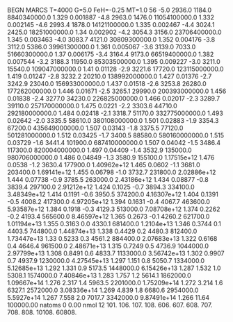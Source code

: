 BEGN
MARCS T=4000 G=5.0 FeH=-0.25 MT=1.0
                  56
-5.0 2936.0 1184.0 8840340000.0 1.329 0.001887 
-4.8 2963.0 1476.0 11054100000.0 1.332 0.002145 
-4.6 2993.4 1878.0 14121100000.0 1.335 0.002467 
-4.4 3024.1 2425.0 18251000000.0 1.34 0.002902 
-4.2 3054.3 3156.0 23706400000.0 1.345 0.003463 
-4.0 3083.7 4121.0 30809300000.0 1.352 0.004176 
-3.8 3112.0 5386.0 39961300000.0 1.361 0.005067 
-3.6 3139.0 7033.0 51660300000.0 1.37 0.006175 
-3.4 3164.4 9173.0 66519400000.0 1.382 0.007544 
-3.2 3188.3 11950.0 85303500000.0 1.395 0.009227 
-3.0 3211.0 15540.0 109047000000.0 1.41 0.01128 
-2.9 3221.6 17720.0 123115000000.0 1.419 0.01247 
-2.8 3232.2 20210.0 138992000000.0 1.427 0.01376 
-2.7 3242.9 23040.0 156933000000.0 1.437 0.01518 
-2.6 3253.8 26280.0 177262000000.0 1.446 0.01671 
-2.5 3265.1 29990.0 200393000000.0 1.456 0.01838 
-2.4 3277.0 34230.0 226825000000.0 1.466 0.02017 
-2.3 3289.7 39110.0 257170000000.0 1.475 0.0221 
-2.2 3303.6 44710.0 292180000000.0 1.484 0.02418 
-2.1 3318.7 51170.0 332775000000.0 1.493 0.02642 
-2.0 3335.5 58610.0 380108000000.0 1.501 0.02883 
-1.9 3354.3 67200.0 435649000000.0 1.507 0.03143 
-1.8 3375.5 77120.0 501281000000.0 1.512 0.03425 
-1.7 3400.5 88580.0 580160000000.0 1.515 0.03729 
-1.6 3441.4 101900.0 687410000000.0 1.507 0.04042 
-1.5 3486.4 117300.0 820004000000.0 1.497 0.04409 
-1.4 3532.9 135000.0 980706000000.0 1.486 0.04849 
-1.3 3580.9 155100.0 1.17515e+12 1.476 0.0538 
-1.2 3630.4 177900.0 1.40962e+12 1.465 0.0602 
-1.1 3681.0 203400.0 1.69141e+12 1.455 0.06798 
-1.0 3732.7 231800.0 2.02886e+12 1.444 0.07738 
-0.9 3785.5 263000.0 2.43186e+12 1.434 0.08877 
-0.8 3839.4 297100.0 2.91212e+12 1.424 0.1025 
-0.7 3894.3 334100.0 3.48349e+12 1.414 0.1191 
-0.6 3950.5 374200.0 4.16307e+12 1.404 0.1391 
-0.5 4008.2 417300.0 4.97205e+12 1.394 0.1631 
-0.4 4067.7 463600.0 5.93587e+12 1.384 0.1918 
-0.3 4129.3 513000.0 7.08708e+12 1.374 0.2262 
-0.2 4193.4 565600.0 8.46597e+12 1.365 0.2673 
-0.1 4260.2 621700.0 1.01194e+13 1.355 0.3163 
0.0 4330.1 681400.0 1.2104e+13 1.346 0.3744 
0.1 4403.5 744800.0 1.44874e+13 1.338 0.4429 
0.2 4480.3 812400.0 1.73447e+13 1.33 0.5233 
0.3 4561.2 884400.0 2.07683e+13 1.322 0.6168 
0.4 4646.4 961500.0 2.48671e+13 1.315 0.7249 
0.5 4736.9 1044000.0 2.97799e+13 1.308 0.8491 
0.6 4833.7 1133000.0 3.56742e+13 1.302 0.9907 
0.7 4937.9 1230000.0 4.27545e+13 1.297 1.151 
0.8 5050.7 1334000.0 5.12685e+13 1.292 1.331 
0.9 5173.5 1448000.0 6.15426e+13 1.287 1.532 
1.0 5308.1 1574000.0 7.40846e+13 1.283 1.757 
1.2 5614.1 1862000.0 1.09667e+14 1.276 2.317 
1.4 5963.5 2201000.0 1.75209e+14 1.272 3.214 
1.6 6327.1 2572000.0 3.08336e+14 1.269 4.839 
1.8 6680.6 2954000.0 5.5927e+14 1.267 7.558 
2.0 7017.7 3342000.0 9.87491e+14 1.266 11.64 
100000.00
natoms              0      0.00
nmol          12
          101.         106.       107.      108.         606.        607.        608.
          707.         708.       808.    10108.       60808.
